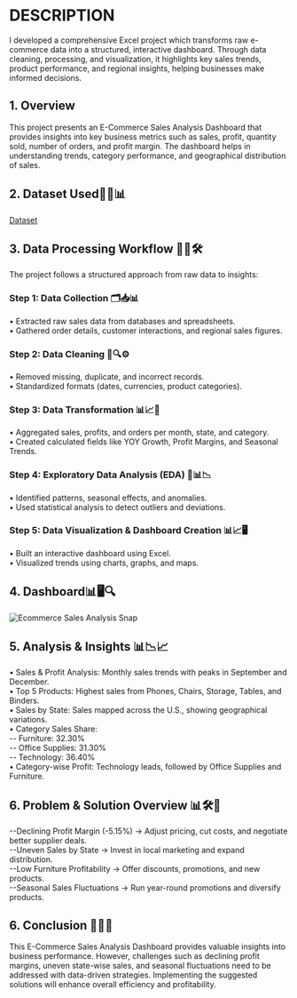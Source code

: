 # DESCRIPTION  

I developed a comprehensive Excel project  which transforms raw e-commerce data into a structured, interactive dashboard. Through data cleaning, processing, and visualization, it highlights key sales trends, product performance, and regional insights, helping businesses make informed decisions. 

## 1. Overview
This project presents an E-Commerce Sales Analysis Dashboard that provides insights into key business metrics such as sales, profit, quantity sold, number of orders, and profit margin. The dashboard helps in understanding trends, category performance, and geographical distribution of sales.

## 2. Dataset Used📑🔬📊  

<a href="https://github.com/Pavithran2031026/Data_Analyst_Projects/blob/main/Ecommerce%20Sales%20Analysis.xlsx">Dataset</a>

## 3. Data Processing Workflow 🔄📑🛠️

The project follows a structured approach from raw data to insights:

### Step 1: Data Collection 🗂️📥📊
  •	Extracted raw sales data from databases and spreadsheets.  
  •	Gathered order details, customer interactions, and regional sales figures.  

### Step 2: Data Cleaning 🧹🔍⚙️
  •	Removed missing, duplicate, and incorrect records.  
  •	Standardized formats (dates, currencies, product categories).  

### Step 3: Data Transformation 📊📈🔄
•	Aggregated sales, profits, and orders per month, state, and category.  
•	Created calculated fields like YOY Growth, Profit Margins, and Seasonal Trends.  

### Step 4: Exploratory Data Analysis (EDA) 🔬📊📉
  •	Identified patterns, seasonal effects, and anomalies.  
  •	Used statistical analysis to detect outliers and deviations.  

### Step 5: Data Visualization & Dashboard Creation 📊📈🖥️
  •	Built an interactive dashboard using Excel.  
  •	Visualized trends using charts, graphs, and maps.  

## 4. Dashboard📊🖥️🔍  

![Ecommerce Sales Analysis Snap](https://github.com/user-attachments/assets/d08b0620-a815-4c45-b40a-82155bcf442f)


## 5. Analysis & Insights 📊📉📈
•	Sales & Profit Analysis: Monthly sales trends with peaks in September and December.  
•	Top 5 Products: Highest sales from Phones, Chairs, Storage, Tables, and Binders.  
•	Sales by State: Sales mapped across the U.S., showing geographical variations.  
•	Category Sales Share:   
  --	Furniture: 32.30%  
  --	Office Supplies: 31.30%  
  --	Technology: 36.40%  
•	Category-wise Profit: Technology leads, followed by Office Supplies and Furniture.  

## 6. Problem & Solution Overview 📊🛠️🎯  

--Declining Profit Margin (-5.15%) → Adjust pricing, cut costs, and negotiate better supplier deals.  
--Uneven Sales by State → Invest in local marketing and expand distribution.  
--Low Furniture Profitability → Offer discounts, promotions, and new products.  
--Seasonal Sales Fluctuations → Run year-round promotions and diversify products.  


## 6. Conclusion 🎯📢🚀  

This E-Commerce Sales Analysis Dashboard provides valuable insights into business performance. However, challenges such as declining profit margins, uneven state-wise sales, and seasonal fluctuations need to be addressed with data-driven strategies. Implementing the suggested solutions will enhance overall efficiency and profitability.

